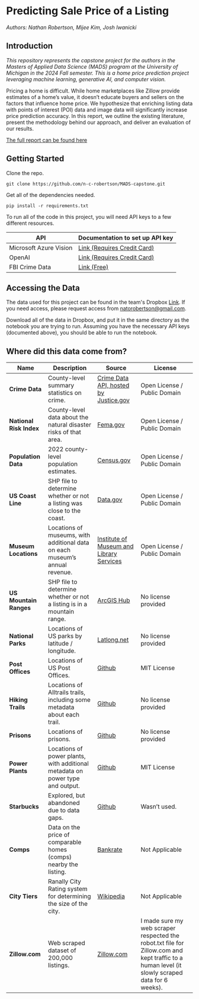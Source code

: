 #  Predicting Sale Price of a Listing

_Authors: Nathan Robertson, Mijee Kim, Josh Iwanicki_

## Introduction

_This repository represents the capstone project for the authors in the Masters of Applied Data Science (MADS) program at the University of Michigan in the 2024 Fall semester. This is a home price prediction project leveraging machine learning, generative AI, and computer vision._

Pricing a home is difficult. While home marketplaces like Zillow provide estimates of a home’s value, it doesn’t educate buyers and sellers on the factors that influence home price. We hypothesize that enriching listing data with points of interest (POI) data and image data will significantly increase price prediction accuracy. In this report, we outline the existing literature, present the methodology behind our approach, and deliver an evaluation of our results. 

[The full report can be found here](https://docs.google.com/document/d/1bIc3J4sXRWWcBvTOaUCBsZWUrenWeIn1PhI0KEX_0r4/edit)

## Getting Started

Clone the repo.

```
git clone https://github.com/n-c-robertson/MADS-capstone.git
```

Get all of the dependencies needed.

```
pip install -r requirements.txt
```

To run all of the code in this project, you will need API keys to a few different resources.

| API | Documentation to set up API key |
| ------------- | ------------- |
| Microsoft Azure Vision | [Link (Requires Credit Card)](https://learn.microsoft.com/en-us/answers/questions/126140/service-url-and-api-key-of-computer-vision) |
| OpenAI | [Link (Requires Credit Card)](https://platform.openai.com/docs/quickstart) |
| FBI Crime Data | [Link (Free)](https://cde.ucr.cjis.gov/LATEST/webapp/#/pages/docApi) |

## Accessing the Data

The data used for this project can be found in the team's Dropbox [Link](https://www.dropbox.com/home/Nathan%20Robertson/MADS-Fall-2024-Zillow-Predictive-Pricing). If you need access, please request access from natorobertson@gmail.com.

Download all of the data in Dropbox, and put it in the same directory as the notebook you are trying to run. Assuming you have the necessary API keys (documented above), you should be able to run the notebook.

## Where did this data come from?

| **Name**          | **Description**                                                                 | **Source**                     | **License**            |
|------------------|-----------------------------------------------------------------------------------|-------------------------------|------------------------|
| **Crime Data**   | County-level summary statistics on crime.                                      | [Crime Data API, hosted by Justice.gov]([link](https://www.justice.gov/developer)) | Open License / Public Domain |
| **National Risk Index** | County-level data about the natural disaster risks of that area.           | [Fema.gov](https://hazards.fema.gov/nri/data-resources#csvDownload)                | Open License / Public Domain |
| **Population Data** | 2022 county-level population estimates.                                        | [Census.gov](https://www.census.gov/data/tables/time-series/demo/popest/2020s-counties-total.html)             | Open License / Public Domain |
| **US Coast Line** | SHP file to determine whether or not a listing was close to the coast.        | [Data.gov](https://catalog.data.gov/dataset/tiger-line-shapefile-2019-nation-u-s-coastline-national-shapefile)              | Open License / Public Domain |
| **Museum Locations** | Locations of museums, with additional data on each museum’s annual revenue.  | [Institute of Museum and Library Services](https://www.imls.gov/research-evaluation/data-collection/museum-data-files) | Open License / Public Domain |
| **US Mountain Ranges** | SHP file to determine whether or not a listing is in a mountain range.       | [ArcGIS Hub](https://hub.arcgis.com/datasets/fc949de03499477592fc412bb957720e/explore?location=37.431234%2C-82.777653%2C5.15)            | No license provided     |
| **National Parks** | Locations of US parks by latitude / longitude.                               | [Latlong.net](https://www.latlong.net/category/national-parks-236-42.html)           | No license provided     |
| **Post Offices** | Locations of US Post Offices.                                                | [Github](https://github.com/cblevins/us-post-offices/blob/main/us-post-offices.csv)               | MIT License             |
| **Hiking Trails** | Locations of Alltrails trails, including some metadata about each trail.       | [Github](https://github.com/j-ane/trail-data/blob/master/State%20Trail%20Data/.DS_Store)               | No license provided     |
| **Prisons**      | Locations of prisons.                                                          | [Github](https://github.com/joshbegley/data/blob/master/us-prisons.csv)               | No license provided     |
| **Power Plants** | Locations of power plants, with additional metadata on power type and output. | [Github](https://github.com/wri/global-power-plant-database/blob/master/output_database/global_power_plant_database.csv)               | MIT License             |
| **Starbucks**    | Explored, but abandoned due to data gaps.                                      | [Github](https://gist.github.com/dankohn/09e5446feb4a8faea24f)             | Wasn’t used.           |
| **Comps**        | Data on the price of comparable homes (comps) nearby the listing.              | [Bankrate](https://www.bankrate.com/real-estate/how-to-find-real-estate-comps/)             | Not Applicable         |
| **City Tiers**   | Ranally City Rating system for determining the size of the city.               | [Wikipedia](https://en.wikipedia.org/wiki/Ranally_city_rating_system)             | Not Applicable         |
| **Zillow.com**   | Web scraped dataset of 200,000 listings.                                       | [Zillow.com](https://www.zillow.com/)            | I made sure my web scraper respected the robot.txt file for Zillow.com and kept traffic to a human level (it slowly scraped data for 6 weeks). |

